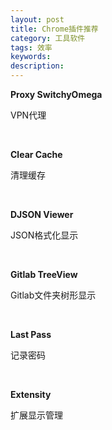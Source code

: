 ```yaml
---
layout: post
title: Chrome插件推荐
category: 工具软件
tags: 效率
keywords:
description:
---
```


**Proxy SwitchyOmega**

VPN代理

<br/>

**Clear Cache**

清理缓存

<br/>

**DJSON Viewer**

JSON格式化显示

<br/>

**Gitlab TreeView**

Gitlab文件夹树形显示

<br/>

**Last Pass**

记录密码

<br/>

**Extensity**

扩展显示管理